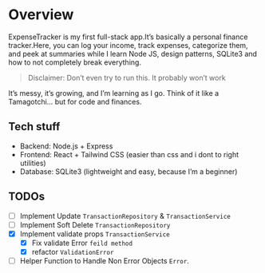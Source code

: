 # Overview

ExpenseTracker is my first full-stack app.It’s basically a personal finance tracker.Here, you can log your income, track expenses, categorize them, and peek at summaries
while I learn Node JS, design patterns, SQLite3 and how to not completely break everything.

> Disclaimer: Don’t even try to run this. It probably won’t work

It’s messy, it’s growing, and I’m learning as I go. Think of it like a Tamagotchi… but for code and finances.

## Tech stuff

- Backend: Node.js + Express
- Frontend: React + Tailwind CSS (easier than css and i dont to right utilities)
- Database: SQLite3 (lightweight and easy, because I’m a beginner)

## TODOs

- [ ] Implement Update `TransactionRepository` & `TransactionService`
- [ ] Implement Soft Delete `TransactionRepository`
- [x] Implement validate props `TransactionService`
  - [x] Fix validate Error `feild method`
  - [x] refactor `ValidationError`
- [ ] Helper Function to Handle Non Error Objects `Error`.
